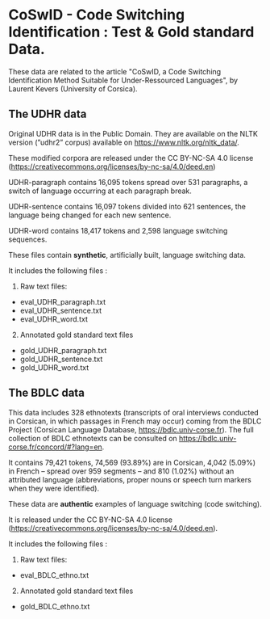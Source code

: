 # CoSwID - Code Switching Identification : Test & Gold standard Data.

These data are related to the article "CoSwID, a Code Switching Identification Method Suitable for Under-Ressourced Languages", by Laurent Kevers (University of Corsica).

## The UDHR data

Original UDHR data is in the Public Domain. They are available on the NLTK version (”udhr2” corpus) available on https://www.nltk.org/nltk_data/.

These modified corpora are released under the CC BY-NC-SA 4.0 license (https://creativecommons.org/licenses/by-nc-sa/4.0/deed.en)

UDHR-paragraph contains 16,095 tokens spread over 531 paragraphs, a switch of language occurring at each paragraph break.

UDHR-sentence contains 16,097 tokens divided into 621 sentences, the language being changed for each new sentence.

UDHR-word contains 18,417 tokens and 2,598 language switching sequences.

These files contain **synthetic**, artificially built, language switching data.

It includes the following files :
1. Raw text files:
  * eval_UDHR_paragraph.txt
  * eval_UDHR_sentence.txt
  * eval_UDHR_word.txt
2. Annotated gold standard text files
  * gold_UDHR_paragraph.txt
  * gold_UDHR_sentence.txt
  * gold_UDHR_word.txt

## The BDLC data

This data includes 328 ethnotexts (transcripts of oral interviews conducted in Corsican, in which passages in French may occur) coming from the BDLC Project (Corsican Language Database, https://bdlc.univ-corse.fr). The full collection of BDLC ethnotexts can be consulted on https://bdlc.univ-corse.fr/concord/#?lang=en.

It contains 79,421 tokens, 74,569 (93.89%) are in Corsican, 4,042 (5.09%) in French – spread over 959 segments – and 810 (1.02%) without an attributed language (abbreviations, proper nouns or speech turn markers when they were identified).

These data are **authentic** examples of language switching (code switching).

It is released under the CC BY-NC-SA 4.0 license (https://creativecommons.org/licenses/by-nc-sa/4.0/deed.en).

It includes the following files :
1. Raw text files:
  * eval_BDLC_ethno.txt
2. Annotated gold standard text files
  * gold_BDLC_ethno.txt
